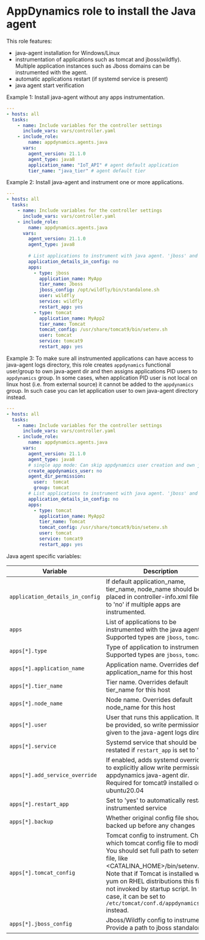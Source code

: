 # AppDynamics role to install the Java agent

This role features:

- java-agent installation for Windows/Linux
- instrumentation of applications such as tomcat and jboss(wildfly). Multiple application instances such as Jboss domains can be instrumented with the agent.
- automatic applications restart (if systemd service is present)
- java agent start verification

Example 1: Install java-agent without any apps instrumentation.

```yml
---
- hosts: all
  tasks:
    - name: Include variables for the controller settings
      include_vars: vars/controller.yaml
    - include_role:
        name: appdynamics.agents.java
      vars:
        agent_version: 21.1.0
        agent_type: java8
        application_name: "IoT_API" # agent default application
        tier_name: "java_tier" # agent default tier
```

Example 2: Install java-agent and instrument one or more applications.

```yml
---
- hosts: all
  tasks:
    - name: Include variables for the controller settings
      include_vars: vars/controller.yaml
    - include_role:
        name: appdynamics.agents.java
      vars:
        agent_version: 21.1.0
        agent_type: java8
        
        # List applications to instrument with java agent. 'jboss' and 'tomcat' are currently supported (Linux only). Remove 'apps' if you want to install java agent only.
        application_details_in_config: no
        apps:
          - type: jboss
            application_name: MyApp
            tier_name: Jboss
            jboss_config: /opt/wildfly/bin/standalone.sh
            user: wildfly
            service: wildfly
            restart_app: yes
          - type: tomcat
            application_name: MyApp2
            tier_name: Tomcat
            tomcat_config: /usr/share/tomcat9/bin/setenv.sh
            user: tomcat
            service: tomcat9
            restart_app: yes
```

Example 3: To make sure all instrumented applications can have access to java-agent logs directory, this role creates `appdynamics` functional user/group to own java-agent dir and then assigns applications PID users to `appdynamics` group.
In some cases, when application PID user is not local on linux host (i.e. from external source) it cannot be added to the `appdynamics` group. In such case you can let application user to own java-agent directory instead.

```yml
---
- hosts: all
  tasks:
    - name: Include variables for the controller settings
      include_vars: vars/controller.yaml
    - include_role:
        name: appdynamics.agents.java
      vars:
        agent_version: 21.1.0
        agent_type: java8
        # single app mode: Can skip appdynamics user creation and own java-agent directory by app user (tomcat in this case)
        create_appdynamics_user: no
        agent_dir_permission:
          user:  tomcat
          group: tomcat
        # List applications to instrument with java agent. 'jboss' and 'tomcat' are currently supported (Linux only). Remove 'apps' if you want to install java agent only.
        application_details_in_config: no
        apps:
          - type: tomcat
            application_name: MyApp2
            tier_name: Tomcat
            tomcat_config: /usr/share/tomcat9/bin/setenv.sh
            user: tomcat
            service: tomcat9
            restart_app: yes
```


Java agent specific variables:

|Variable<img width="200"/>     | Description | Required | Default |
|--|--|--|--|
| `application_details_in_config` | If default application_name, tier_name, node_name should be placed in controller-info.xml file. Set to 'no' if multiple apps are instrumented. | N | yes
|`apps` | List of applications to be instrumented with the java agent. Supported types are `jboss`, `tomcat` | N
|`apps[*].type` | Type of application to instrument. Supported types are `jboss`, `tomcat` | Y | |
|`apps[*].application_name` | Application name. Overrides default application_name for this host | N
|`apps[*].tier_name` | Tier name. Overrides default tier_name for this host | N
|`apps[*].node_name` | Node name. Overrides default node_name for this host | N
|`apps[*].user` | User that runs this application. It must be provided, so write permissions are given to the java-agent logs directory | Y | `tomcat`: tomcat, `jboss`: wildfly
|`apps[*].service` | Systemd service that should be restated if `restart_app` is set to 'yes' | N | `jboss`: wildfly
|`apps[*].add_service_override` | If enabled, adds systemd override file to explicitly allow write permissions to appdynamics java-agent dir. Required for tomcat9 installed on ubuntu20.04 | N | `all`: no, `tomcat`: yes
|`apps[*].restart_app` | Set to 'yes' to automatically restart instrumented service | N | no 
|`apps[*].backup` | Whether original config file should be backed up before any changes | N | no
|`apps[*].tomcat_config` | Tomcat config to instrument. Choose which tomcat config file to modify. You should set full path to setenv.sh file, like <CATALINA_HOME>/bin/setenv.sh. Note that if Tomcat is installed with yum on RHEL distributions this file is not invoked by startup script. In that case, it can be set to `/etc/tomcat/conf.d/appdynamics.conf` instead. | Y |
|`apps[*].jboss_config` | Jboss/Wildfly config to instrument. Provide a path to jboss standalone.sh | Y | /opt/wildfly/bin/standalone.sh
